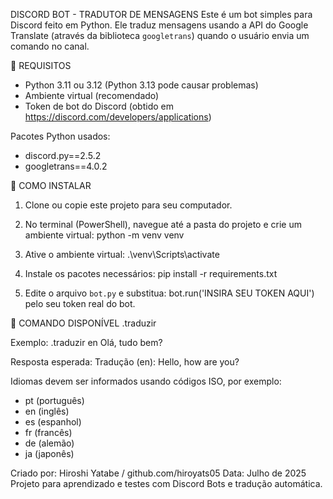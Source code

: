 DISCORD BOT - TRADUTOR DE MENSAGENS
Este é um bot simples para Discord feito em Python. Ele traduz mensagens usando a API do Google Translate
(através da biblioteca `googletrans`) quando o usuário envia um comando no canal.

🔧 REQUISITOS
- Python 3.11 ou 3.12 (Python 3.13 pode causar problemas)
- Ambiente virtual (recomendado)
- Token de bot do Discord (obtido em https://discord.com/developers/applications)

Pacotes Python usados:
- discord.py==2.5.2
- googletrans==4.0.2

🚀 COMO INSTALAR
1. Clone ou copie este projeto para seu computador.

2. No terminal (PowerShell), navegue até a pasta do projeto e crie um ambiente virtual:
   python -m venv venv

3. Ative o ambiente virtual:
   .\venv\Scripts\activate

4. Instale os pacotes necessários:
   pip install -r requirements.txt

5. Edite o arquivo `bot.py` e substitua:
   bot.run('INSIRA SEU TOKEN AQUI')
   pelo seu token real do bot.

💬 COMANDO DISPONÍVEL
.traduzir <idioma> <mensagem>

Exemplo:
.traduzir en Olá, tudo bem?

Resposta esperada:
Tradução (en): Hello, how are you?

Idiomas devem ser informados usando códigos ISO, por exemplo:
- pt (português)
- en (inglês)
- es (espanhol)
- fr (francês)
- de (alemão)
- ja (japonês)

Criado por: Hiroshi Yatabe / github.com/hiroyats05
Data: Julho de 2025
Projeto para aprendizado e testes com Discord Bots e tradução automática.
